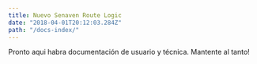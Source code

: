 ```yaml
---
title: Nuevo Senaven Route Logic
date: "2018-04-01T20:12:03.284Z"
path: "/docs-index/"
---
```


Pronto aqui habra documentación de usuario y técnica. Mantente al tanto!
